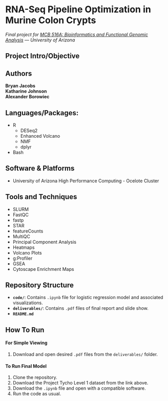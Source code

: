 # RNA-Seq Pipeline Optimization in Murine Colon Crypts
*Final project for [MCB 516A: Bioinformatics and Functional Genomic Analysis](https://infosci.arizona.edu/course/mcb-516a-bioinformatics-and-functional-genomic-analysis) — University of Arizona*
  
  
## Project Intro/Objective
  
  
## Authors
**Bryan Jacobs**  
**Katharine Johnson**  
**Alexander Borowiec**  
  
  
## Languages/Packages:
* R
   * DESeq2
   * Enhanced Volcano
   * NMF
   * dplyr
* Bash
  
  
## Software & Platforms
* University of Arizona High Performance Computing - Ocelote Cluster


## Tools and Techniques
* SLURM
* FastQC
* fastp
* STAR
* featureCounts
* MultiQC
* Principal Component Analysis
* Heatmaps
* Volcano Plots
* g:Profiler
* GSEA
* Cytoscape Enrichment Maps
  
  
## Repository Structure
- **`code/`**: Contains `.ipynb` file for logistic regression model and associated visualizations.
- **`deliverables/`**: Contains `.pdf` files of final report and slide show.
- **`README.md`**
  
  
## How To Run
#### For Simple Viewing
1. Download and open desired `.pdf` files from the `deliverables/` folder.

#### To Run Final Model
1. Clone the repository.
2. Download the Project Tycho Level 1 dataset from the link above.
3. Download the `.ipynb` file and open with a compatible software.
4. Run the code as usual.
